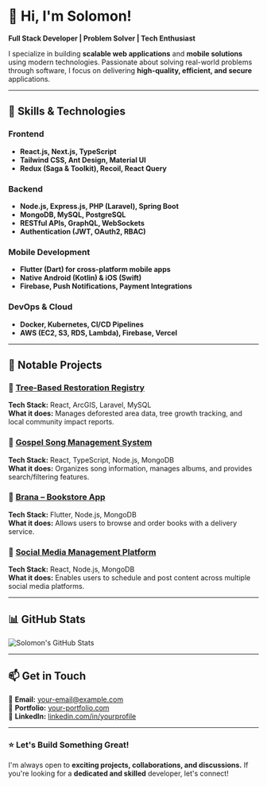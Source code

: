 # 👋 Hi, I'm Solomon!

**Full Stack Developer | Problem Solver | Tech Enthusiast**

I specialize in building **scalable web applications** and **mobile solutions** using modern technologies. Passionate about solving real-world problems through software, I focus on delivering **high-quality, efficient, and secure** applications.

---

## 🚀 Skills & Technologies  

### Frontend  
- **React.js, Next.js, TypeScript**  
- **Tailwind CSS, Ant Design, Material UI**  
- **Redux (Saga & Toolkit), Recoil, React Query**  

### Backend  
- **Node.js, Express.js, PHP (Laravel), Spring Boot**  
- **MongoDB, MySQL, PostgreSQL**  
- **RESTful APIs, GraphQL, WebSockets**  
- **Authentication (JWT, OAuth2, RBAC)**  

### Mobile Development  
- **Flutter (Dart) for cross-platform mobile apps**  
- **Native Android (Kotlin) & iOS (Swift)**  
- **Firebase, Push Notifications, Payment Integrations**  

### DevOps & Cloud  
- **Docker, Kubernetes, CI/CD Pipelines**  
- **AWS (EC2, S3, RDS, Lambda), Firebase, Vercel**  

---

## 📌 Notable Projects  

### 🌱 [Tree-Based Restoration Registry](#)  
**Tech Stack:** React, ArcGIS, Laravel, MySQL  
**What it does:** Manages deforested area data, tree growth tracking, and local community impact reports.  

### 🎵 [Gospel Song Management System](#)  
**Tech Stack:** React, TypeScript, Node.js, MongoDB  
**What it does:** Organizes song information, manages albums, and provides search/filtering features.  

### 📖 [Brana – Bookstore App](#)  
**Tech Stack:** Flutter, Node.js, MongoDB  
**What it does:** Allows users to browse and order books with a delivery service.  

### 📢 [Social Media Management Platform](#)  
**Tech Stack:** React, Node.js, MongoDB  
**What it does:** Enables users to schedule and post content across multiple social media platforms.  

---

## 📊 GitHub Stats  
![Solomon's GitHub Stats](https://github-readme-stats.vercel.app/api?username=solomon-winner&show_icons=true&theme=radical)

---

## 📫 Get in Touch  

📧 **Email:** [your-email@example.com](mailto:your-email@example.com)  
🔗 **Portfolio:** [your-portfolio.com](https://your-portfolio.com)  
💼 **LinkedIn:** [linkedin.com/in/yourprofile](https://linkedin.com/in/yourprofile)  

---

### ⭐ Let's Build Something Great!  
I'm always open to **exciting projects, collaborations, and discussions.** If you're looking for a **dedicated and skilled** developer, let's connect!
